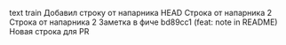 text train
Добавил строку от напарника
 HEAD
Строка от напарника 2
Строка от напарника 2
Заметка в фиче
bd89cc1 (feat: note in README)
Новая строка для PR
